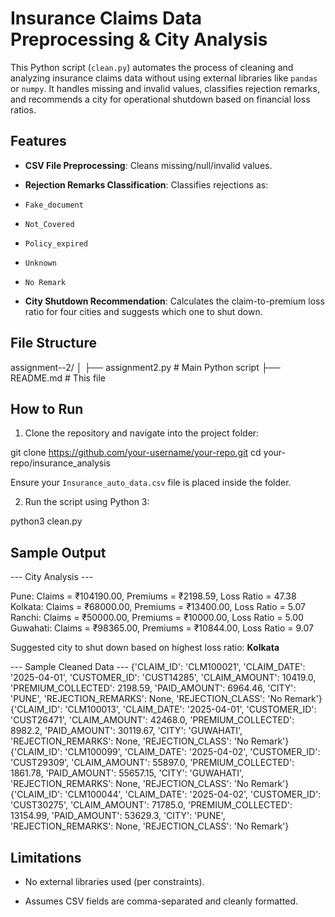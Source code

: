 #  Insurance Claims Data Preprocessing & City Analysis

This Python script (`clean.py`) automates the process of cleaning and analyzing insurance claims data without using external libraries like `pandas` or `numpy`. It handles missing and invalid values, classifies rejection remarks, and recommends a city for operational shutdown based on financial loss ratios.

##  Features

*  **CSV File Preprocessing**: Cleans missing/null/invalid values.

*  **Rejection Remarks Classification**: Classifies rejections as:

  * `Fake_document`

  * `Not_Covered`

  * `Policy_expired`

  * `Unknown`

  * `No Remark`

*  **City Shutdown Recommendation**: Calculates the claim-to-premium loss ratio for four cities and suggests which one to shut down.

##  File Structure


assignment--2/
│
├── assignment2.py    # Main Python script
├── README.md # This file



##  How to Run

1. Clone the repository and navigate into the project folder:


git clone https://github.com/your-username/your-repo.git
cd your-repo/insurance_analysis


Ensure your `Insurance_auto_data.csv` file is placed inside the folder.

2. Run the script using Python 3:


python3 clean.py


##  Sample Output


--- City Analysis ---

Pune: Claims = ₹104190.00, Premiums = ₹2198.59, Loss Ratio = 47.38
Kolkata: Claims = ₹68000.00, Premiums = ₹13400.00, Loss Ratio = 5.07
Ranchi: Claims = ₹50000.00, Premiums = ₹10000.00, Loss Ratio = 5.00
Guwahati: Claims = ₹98365.00, Premiums = ₹10844.00, Loss Ratio = 9.07

Suggested city to shut down based on highest loss ratio: **Kolkata**

--- Sample Cleaned Data ---
{'CLAIM_ID': 'CLM100021', 'CLAIM_DATE': '2025-04-01', 'CUSTOMER_ID': 'CUST14285', 'CLAIM_AMOUNT': 10419.0, 'PREMIUM_COLLECTED': 2198.59, 'PAID_AMOUNT': 6964.46, 'CITY': 'PUNE', 'REJECTION_REMARKS': None, 'REJECTION_CLASS': 'No Remark'}
{'CLAIM_ID': 'CLM100013', 'CLAIM_DATE': '2025-04-01', 'CUSTOMER_ID': 'CUST26471', 'CLAIM_AMOUNT': 42468.0, 'PREMIUM_COLLECTED': 8982.2, 'PAID_AMOUNT': 30119.67, 'CITY': 'GUWAHATI', 'REJECTION_REMARKS': None, 'REJECTION_CLASS': 'No Remark'}
{'CLAIM_ID': 'CLM100099', 'CLAIM_DATE': '2025-04-02', 'CUSTOMER_ID': 'CUST29309', 'CLAIM_AMOUNT': 55897.0, 'PREMIUM_COLLECTED': 1861.78, 'PAID_AMOUNT': 55657.15, 'CITY': 'GUWAHATI', 'REJECTION_REMARKS': None, 'REJECTION_CLASS': 'No Remark'}
{'CLAIM_ID': 'CLM100044', 'CLAIM_DATE': '2025-04-02', 'CUSTOMER_ID': 'CUST30275', 'CLAIM_AMOUNT': 71785.0, 'PREMIUM_COLLECTED': 13154.99, 'PAID_AMOUNT': 53629.3, 'CITY': 'PUNE', 'REJECTION_REMARKS': None, 'REJECTION_CLASS': 'No Remark'}



## Limitations

* No external libraries used (per constraints).

* Assumes CSV fields are comma-separated and cleanly formatted.




